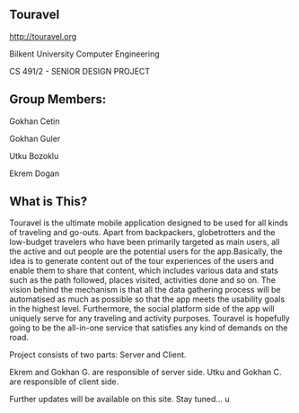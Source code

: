 Touravel
--------
http://touravel.org

Bilkent University Computer Engineering

CS 491/2 - SENIOR DESIGN PROJECT


Group Members:
-------------
Gokhan Cetin

Gokhan Guler

Utku Bozoklu

Ekrem Dogan

What is This?
-------------
Touravel is the ultimate mobile application designed to be used for all kinds of traveling and go-outs. Apart from backpackers, globetrotters and the low-budget travelers who have been primarily targeted as main users, all the active and out people are the potential users for the app.Basically, the idea is to generate content out of the tour experiences of the users and enable them to share that content, which includes various data and stats such as the path followed, places visited, activities done and so on. The vision behind the mechanism is that all the data gathering process will be automatised as much as possible so that the app meets the usability goals in the highest level. Furthermore, the social platform side of the app will uniquely serve for any traveling and activity purposes. Touravel is hopefully going to be the all-in-one service that satisfies any kind of demands on the road.

Project consists of two parts: Server and Client.

Ekrem and Gokhan G. are responsible of server side.
Utku and Gokhan C. are responsible of client side.

Further updates will be available on this site. Stay tuned...
u
